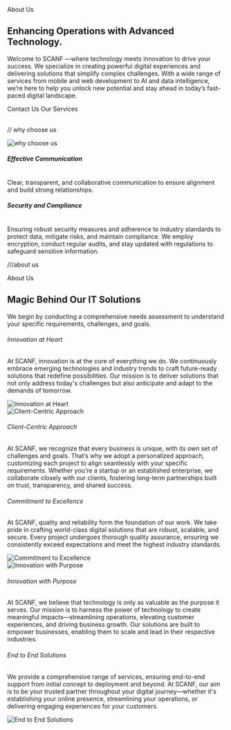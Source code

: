 <section className="py-[3rem] bg-backgroundcolor text-primarytextcolor wrapper">
        <div
          data-aos="fade-right"
          className="gradient-rounded-text-box mx-auto lg:mx-0"
        >
          About Us
        </div>
        <div className="flex flex-col-reverse items-center lg:grid grid-cols-2 gap-10 mt-7">
          <div data-aos="fade-right" className="flex h-full flex-col gap-7">
            <div className="flex flex-col gap-7 text-center lg:text-start">
              <h2 className="heading-2">
                Enhancing Operations with Advanced Technology.
              </h2>
              <p className="desc">
                Welcome to SCANF —where technology meets innovation to
                drive your success. We specialize in creating powerful digital
                experiences and delivering solutions that simplify complex
                challenges. With a wide range of services from mobile and web
                development to AI and data intelligence, we’re here to help you
                unlock new potential and stay ahead in today’s fast-paced
                digital landscape.
              </p>
            </div>
            <div className="flex gap-5 mt-4 justify-center lg:justify-start">
              <Link to="/contact-us" className="primary-btn">
                Contact Us
              </Link>
              <Link to="/services" className="secondary-btn">
                Our Services
              </Link>
            </div>
          </div>
          <div data-aos="fade-left" className="relative h-full ">
            <img
              src={aboutUsImg}
              className="absolute top-0 right-0 object-contain max-h-[30rem] rounded-lg sm:max-w-[30rem] mx-auto"
              alt=""
            />
            <img
              src={aboutUsImg2}
              className=" absolute bottom-0 left-0  object-contain max-h-[10rem] rounded-lg sm:max-w-[30rem] mx-auto"
              alt=""
            />
          </div>
        </div>
      </section>

// why choose us

 <div className="grid sm:grid-cols-2 lg:grid-cols-3 items-center gap-5 mt-9">
            <div className="flex flex-col gap-5 h-full"></div>
            <div
              data-aos-offset={-400}
              data-aos="fade-up"
              className="w-full lg:block hidden"
            >
              <img
                src={whyChooseUsPng}
                className="object-contain max-h-[25rem] mx-auto"
                alt="why choose us"
              />
            </div>
            <div className="flex flex-col gap-5 h-full">
              <div
                data-aos-offset={-400}
                data-aos="fade-left"
                className="p-5 border border-primary rounded-xl w-full h-full"
              >
                <div className="flex w-full text-start items-center justify-between gap-3">
                  <h5 className="text-xl font-semibold">
                    Effective Communication
                  </h5>
                  <img
                    src={whyChooseUsIcon3}
                    className="h-[3rem] object-contain mb-3"
                    alt=""
                  />
                </div>
                <p className="desc text-primarytextcolor text-start mt-3">
                  Clear, transparent, and collaborative communication to ensure
                  alignment and build strong relationships.
                </p>
              </div>
              <div
                data-aos-offset={-400}
                data-aos="fade-left"
                className="p-5 border border-primary rounded-xl w-full h-full"
              >
                <div className="flex w-full text-start items-center justify-between gap-3">
                  <h5 className="text-xl font-semibold">
                    Security and Compliance
                  </h5>
                  <img
                    src={whyChooseUsIcon4}
                    className="h-[3rem] object-contain mb-3"
                    alt=""
                  />
                </div>
                <p className="desc text-primarytextcolor text-start mt-3">
                  Ensuring robust security measures and adherence to industry
                  standards to protect data, mitigate risks, and maintain
                  compliance. We employ encryption, conduct regular audits, and
                  stay updated with regulations to safeguard sensitive
                  information.
                </p>
              </div>
            </div>
          </div>

///about us

 <div className="wrapper flex flex-col items-center gap-5 mb-[5rem]">
          <div data-aos="fade-up" className="gradient-rounded-text-box">
            About Us
          </div>
          <h2 data-aos="fade-up" className="heading-2">
            Magic Behind Our IT Solutions
          </h2>
          <p data-aos="fade-up" className="desc max-w-[50rem]">
            We begin by conducting a comprehensive needs assessment to
            understand your specific requirements, challenges, and goals.
          </p>
          <div className="pt-[3rem]">
            <div className="flex flex-col gap-5">
              <div className="flex flex-col-reverse sm:grid text-start grid-cols-2 gap-5 max-w-5xl mx-auto">
                <div
                  data-aos="fade-right"
                  className="rounded-xl p-5 bg-gradient-to-r from-primary/60 to-primary/80"
                >
                  <h6 className="font-bold text-lg font-raleway">
                    Innovation at Heart
                  </h6>
                  <p className="desc mt-2">
                    At SCANF, innovation is at the core of everything we
                    do. We continuously embrace emerging technologies and
                    industry trends to craft future-ready solutions that
                    redefine possibilities. Our mission is to deliver solutions
                    that not only address today's challenges but also anticipate
                    and adapt to the demands of tomorrow.
                  </p>
                </div>
                <div data-aos="fade-left" className="h-full flex items-center">
                  <img
                    src={aboutUsGridImg1}
                    alt="Innovation at Heart"
                    className="h-full max-h-[15rem] my-auto object-contain mx-auto"
                  />
                </div>
              </div>
              <div className="flex flex-col sm:grid text-start grid-cols-2 gap-5 max-w-5xl mx-auto">
                <div data-aos="fade-right" className="h-full flex items-center">
                  <img
                    src={aboutUsGridImg2}
                    alt="Client-Centric Approach"
                    className="h-full max-h-[15rem] my-auto object-contain mx-auto"
                  />
                </div>
                <div
                  data-aos="fade-left"
                  className="rounded-xl p-5 bg-gradient-to-r from-secondary/60 to-secondary/80"
                >
                  <h6 className="font-bold text-lg font-raleway">
                    Client-Centric Approach
                  </h6>
                  <p className="desc mt-2">
                    At SCANF, we recognize that every business is
                    unique, with its own set of challenges and goals. That’s why
                    we adopt a personalized approach, customizing each project
                    to align seamlessly with your specific requirements. Whether
                    you’re a startup or an established enterprise, we
                    collaborate closely with our clients, fostering long-term
                    partnerships built on trust, transparency, and shared
                    success.
                  </p>
                </div>
              </div>
              <div className="flex flex-col-reverse sm:grid text-start grid-cols-2 gap-10 sm:gap-5 max-w-5xl mx-auto">
                <div
                  data-aos="fade-right"
                  className="rounded-xl p-5 bg-gradient-to-r from-primary/60 to-primary/80"
                >
                  <h6 className="font-bold text-lg font-raleway">
                    Commitment to Excellence
                  </h6>
                  <p className="desc mt-2">
                    At SCANF, quality and reliability form the
                    foundation of our work. We take pride in crafting
                    world-class digital solutions that are robust, scalable, and
                    secure. Every project undergoes thorough quality assurance,
                    ensuring we consistently exceed expectations and meet the
                    highest industry standards.
                  </p>
                </div>
                <div data-aos="fade-left" className="h-full flex items-center">
                  <img
                    src={aboutUsGridImg3}
                    alt="Commitment to Excellence"
                    className="h-full max-h-[15rem] my-auto object-contain mx-auto"
                  />
                </div>
              </div>
              <div className="flex flex-col sm:grid text-start grid-cols-2 gap-5 max-w-5xl mx-auto">
                <div data-aos="fade-right" className="h-full flex items-center">
                  <img
                    src={aboutUsGridImg4}
                    alt="Innovation with Purpose"
                    className="h-full max-h-[15rem] my-auto object-contain mx-auto"
                  />
                </div>
                <div
                  data-aos="fade-left"
                  className="rounded-xl p-5 bg-gradient-to-r from-secondary/60 to-secondary/80"
                >
                  <h6 className="font-bold text-lg font-raleway">
                    Innovation with Purpose
                  </h6>
                  <p className="desc mt-2">
                    At SCANF, we believe that technology is only as
                    valuable as the purpose it serves. Our mission is to harness
                    the power of technology to create meaningful
                    impacts—streamlining operations, elevating customer
                    experiences, and driving business growth. Our solutions are
                    built to empower businesses, enabling them to scale and lead
                    in their respective industries.
                  </p>
                </div>
              </div>
              <div className="flex flex-col-reverse sm:grid text-start grid-cols-2 gap-5 max-w-5xl mx-auto">
                <div
                  data-aos="fade-right"
                  className="rounded-xl p-5 bg-gradient-to-r from-primary/60 to-primary/80"
                >
                  <h6 className="font-bold text-lg font-raleway">
                    End to End Solutions
                  </h6>
                  <p className="desc mt-2">
                    We provide a comprehensive range of services, ensuring
                    end-to-end support from initial concept to deployment and
                    beyond. At SCANF, our aim is to be your trusted
                    partner throughout your digital journey—whether it's
                    establishing your online presence, streamlining your
                    operations, or delivering engaging experiences for your
                    customers.
                  </p>
                </div>
                <div data-aos="fade-left" className="h-full flex items-center">
                  <img
                    src={aboutUsGridImg5}
                    alt="End to End Solutions"
                    className="h-full max-h-[15rem] my-auto object-contain mx-auto"
                  />
                </div>
              </div>
            </div>
          </div>
        </div>
